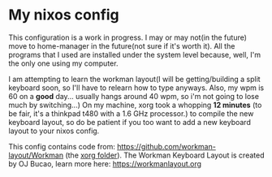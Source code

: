 # My nixos config

This configuration is a work in progress. I may or may not(in the future) move
to home-manager in the future(not sure if it's worth it). All the programs that
I used are installed under the system level because, well, I'm the only one
using my computer. 

I am attempting to learn the workman layout(I will be getting/building a split
keyboard soon, so I'll have to relearn how to type anyways. Also, my wpm is 60
on a **good** day... usually hangs around 40 wpm, so i'm not going to lose much
by switching...) On my machine, xorg took a whopping **12 minutes** (to be fair,
it's a thinkpad t480 with a 1.6 GHz processor.) to compile the new keyboard
layout, so do be patient if you too want to add a new keyboard layout to your
nixos config.

This config contains code from: https://github.com/workman-layout/Workman (the
[xorg folder](./xorg)).
The Workman Keyboard Layout is created by OJ Bucao, learn more here:
https://workmanlayout.org

